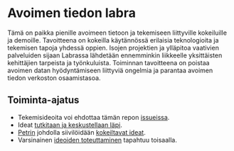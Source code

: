 Avoimen tiedon labra
====================

Tämä on paikka pienille avoimeen tietoon ja tekemiseen liittyville kokeiluille ja demoille. Tavoitteena on kokeilla käytännössä erilaisia teknologioita ja tekemisen tapoja yhdessä oppien. Isojen projektien ja ylläpitoa vaativien palveluiden sijaan Labrassa lähdetään ennemminkin liikkeelle yksittäisten kehittäjien tarpeista ja työnkuluista. Toiminnan tavoitteena on poistaa avoimen datan hyödyntämiseen liittyviä ongelmia ja parantaa avoimen tiedon verkoston osaamistasoa.

Toiminta-ajatus
---------------

- Tekemisideoita voi ehdottaa tämän repon [issueissa](https://github.com/okffi/lab/issues).
- Ideat [tutkitaan ja keskustellaan läpi](https://github.com/okffi/lab/issues?labels=Vaihe%3A+keskustelu+%26+taustatutkimus&page=1&state=open).
- [Petrin](https://github.com/pe3) johdolla siivilöidään [kokeiltavat ideat](https://github.com/okffi/lab/issues?labels=Vaihe%3A+keskustelu+%26+taustatutkimus&page=1&state=open).
- Varsinainen [ideoiden toteuttaminen](https://github.com/okffi/lab/issues?labels=Vaihe%3A+tekeill%C3%A4&page=1&state=open) tapahtuu toisaalla.
